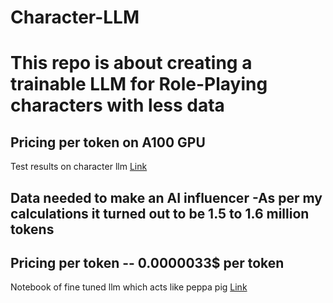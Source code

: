 # Character-LLM

# This repo is about creating a trainable LLM for Role-Playing characters with less data 

## Pricing per token on A100 GPU 


Test results on character llm [Link](https://github.com/choosewhatulike/trainable-agents?tab=readme-ov-file)

## Data needed to make an AI influencer -As per my calculations it turned out to be 1.5 to 1.6 million tokens
## Pricing per token --  0.0000033$ per token

Notebook of fine tuned llm which acts like peppa pig [Link](Character_AI.ipynb)
